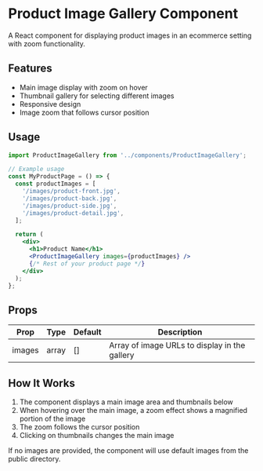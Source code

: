 # Product Image Gallery Component

A React component for displaying product images in an ecommerce setting with zoom functionality.

## Features

- Main image display with zoom on hover
- Thumbnail gallery for selecting different images
- Responsive design
- Image zoom that follows cursor position

## Usage

```jsx
import ProductImageGallery from '../components/ProductImageGallery';

// Example usage
const MyProductPage = () => {
  const productImages = [
    '/images/product-front.jpg',
    '/images/product-back.jpg',
    '/images/product-side.jpg',
    '/images/product-detail.jpg',
  ];

  return (
    <div>
      <h1>Product Name</h1>
      <ProductImageGallery images={productImages} />
      {/* Rest of your product page */}
    </div>
  );
};
```

## Props

| Prop | Type | Default | Description |
|------|------|---------|-------------|
| images | array | [] | Array of image URLs to display in the gallery |

## How It Works

1. The component displays a main image area and thumbnails below
2. When hovering over the main image, a zoom effect shows a magnified portion of the image
3. The zoom follows the cursor position
4. Clicking on thumbnails changes the main image

If no images are provided, the component will use default images from the public directory. 